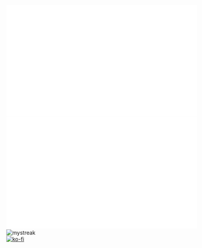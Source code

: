 
![](https://github.com/TheArctesian/stats/blob/master/generated/overview.svg)
![](https://github.com/TheArctesian/stats/blob/master/generated/languages.svg)
<img src="https://github-readme-streak-stats.herokuapp.com/?user=thearctesian&theme=dracula" alt="mystreak"/>
<br />
[![ko-fi](https://ko-fi.com/img/githubbutton_sm.svg)](https://ko-fi.com/N4N5ILAUX)
